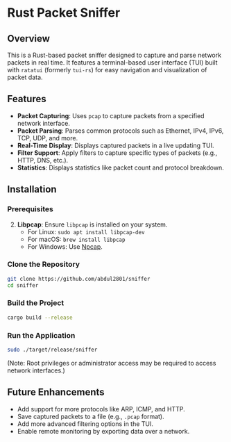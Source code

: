 # Rust Packet Sniffer

## Overview
This is a Rust-based packet sniffer designed to capture and parse network packets in real time. It features a terminal-based user interface (TUI) built with `ratatui` (formerly `tui-rs`) for easy navigation and visualization of packet data.

## Features
- **Packet Capturing**: Uses `pcap` to capture packets from a specified network interface.
- **Packet Parsing**: Parses common protocols such as Ethernet, IPv4, IPv6, TCP, UDP, and more.
- **Real-Time Display**: Displays captured packets in a live updating TUI.
- **Filter Support**: Apply filters to capture specific types of packets (e.g., HTTP, DNS, etc.).
- **Statistics**: Displays statistics like packet count and protocol breakdown.

## Installation

### Prerequisites
2. **Libpcap**: Ensure `libpcap` is installed on your system.
   - For Linux: `sudo apt install libpcap-dev`
   - For macOS: `brew install libpcap`
   - For Windows: Use [Npcap](https://nmap.org/npcap/).

### Clone the Repository
```bash
git clone https://github.com/abdul2801/sniffer
cd sniffer
```

### Build the Project
```bash
cargo build --release
```

### Run the Application
```bash
sudo ./target/release/sniffer
```
(Note: Root privileges or administrator access may be required to access network interfaces.)


## Future Enhancements
- Add support for more protocols like ARP, ICMP, and HTTP.
- Save captured packets to a file (e.g., `.pcap` format).
- Add more advanced filtering options in the TUI.
- Enable remote monitoring by exporting data over a network.


